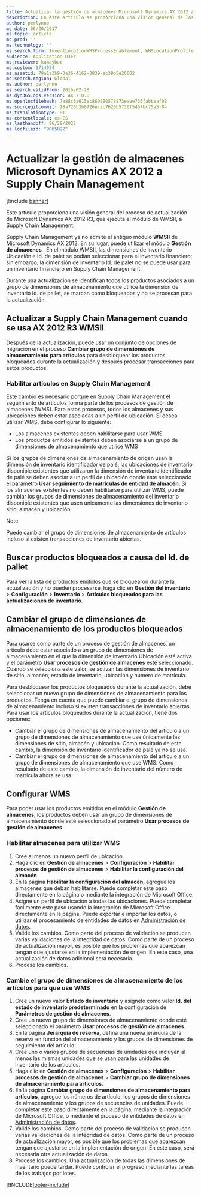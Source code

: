 ```yaml
---
title: Actualizar la gestión de almacenes Microsoft Dynamics AX 2012 a Supply Chain Management
description: En este artículo se proporciona una visión general de las opciones de la migración de la gestión de productos y almacenes.
author: perlynne
ms.date: 06/20/2017
ms.topic: article
ms.prod: ''
ms.technology: ''
ms.search.form: InventLocationWHSProcessEnablement, WHSLocationProfile, InventTableStorageDimensionGroupChange, InventUpdateBlockedItem, WHSParameters, WHSReservationHierarchy, WHSUOMSeqGroupTable
audience: Application User
ms.reviewer: kamaybac
ms.custom: 1714054
ms.assetid: 79a1a3b9-3a36-4162-8839-ec39b5e26602
ms.search.region: Global
ms.author: perlynne
ms.search.validFrom: 2016-02-28
ms.dyn365.ops.version: AX 7.0.0
ms.openlocfilehash: 7a88c5a615ec860890578873eaee736fabbeaf08
ms.sourcegitcommit: 28a726b3b0726ecac7620b5736f5457bc75a5f84
ms.translationtype: HT
ms.contentlocale: es-ES
ms.lasthandoff: 06/29/2022
ms.locfileid: "9065822"
---
```

# <a name="upgrade-warehouse-management-from-microsoft-dynamics-ax-2012-to-supply-chain-management"></a>Actualizar la gestión de almacenes Microsoft Dynamics AX 2012 a Supply Chain Management 


[!include [banner](../includes/banner.md)]

Este artículo proporciona una visión general del proceso de actualización de Microsoft Dynamics AX 2012 R3, que ejecuta el módulo de WMSII, a Supply Chain Management.

Supply Chain Management ya no admite el antiguo módulo **WMSII** de Microsoft Dynamics AX 2012. En su lugar, puede utilizar el módulo **Gestión de almacenes** . En el módulo WMSII, las dimensiones de inventario Ubicación e Id. de palet se podían seleccionar para el inventario financiero; sin embargo, la dimensión de inventario Id. de palet no se puede usar para un inventario financiero en Supply Chain Management.

Durante una actualización se identifican todos los productos asociados a un grupo de dimensiones de almacenamiento que utilice la dimensión de inventario Id. de pallet, se marcan como bloqueados y no se procesan para la actualización.

## <a name="upgrading-to-supply-chain-management-when-ax-2012-r3-wmsii-is-used"></a>Actualizar a Supply Chain Management cuando se usa AX 2012 R3 WMSII
Después de la actualización, puede usar un conjunto de opciones de migración en el proceso **Cambiar grupo de dimensiones de almacenamiento para artículos** para desbloquear los productos bloqueados durante la actualización y después procesar transacciones para estos productos.

### <a name="enabling-items-in-supply-chain-management"></a>Habilitar artículos en Supply Chain Management 
Este cambio es necesario porque en Supply Chain Management el seguimiento de artículos forma parte de los procesos de gestión de almacenes (WMS). Para estos procesos, todos los almacenes y sus ubicaciones deben estar asociadas a un perfil de ubicación. Si desea utilizar WMS, debe configurar lo siguiente:
-   Los almacenes existentes deben habilitarse para usar WMS 
-   Los productos emitidos existentes deben asociarse a un grupo de dimensiones de almacenamiento que utilice WMS 

Si los grupos de dimensiones de almacenamiento de origen usan la dimensión de inventario identificador de palé, las ubicaciones de inventario disponible existentes que utilizaron la dimensión de inventario identificador de palé se deben asociar a un perfil de ubicación donde esté seleccionado el parámetro **Usar seguimiento de matrículas de entidad de almacén**. Si los almacenes existentes no deben habilitarse para utilizar WMS, puede cambiar los grupos de dimensiones de almacenamiento del inventario disponible existentes que usen únicamente las dimensiones de inventario sitio, almacén y ubicación. 

> [!NOTE] 
>  Puede cambiar el grupo de dimensiones de almacenamiento de artículos incluso si existen transacciones de inventario abiertas.

## <a name="find-products-that-were-blocked-because-of-pallet-id"></a>Buscar productos bloqueados a causa del Id. de pallet
Para ver la lista de productos emitidos que se bloquearon durante la actualización y no pueden procesarse, haga clic en **Gestión del inventario** &gt; **Configuración** &gt; **Inventario** &gt; **Artículos bloqueados para las actualizaciones de inventario**.

## <a name="change-storage-dimension-group-for-blocked-products"></a>Cambiar el grupo de dimensiones de almacenamiento de los productos bloqueados 
 
Para usarse como parte de un proceso de gestión de almacenes, un artículo debe estar asociado a un grupo de dimensiones de almacenamiento en el que la dimensión de inventario Ubicación esté activa y el parámetro **Usar procesos de gestión de almacenes** esté seleccionado. Cuando se selecciona este valor, se activan las dimensiones de inventario de sitio, almacén, estado de inventario, ubicación y número de matrícula.

Para desbloquear los productos bloqueados durante la actualización, debe seleccionar un nuevo grupo de dimensiones de almacenamiento para los productos. Tenga en cuenta que puede cambiar el grupo de dimensiones de almacenamiento incluso si existen transacciones de inventario abiertas. Para usar los artículos bloqueados durante la actualización, tiene dos opciones:

-   Cambiar el grupo de dimensiones de almacenamiento del artículo a un grupo de dimensiones de almacenamiento que use únicamente las dimensiones de sitio, almacén y ubicación. Como resultado de este cambio, la dimensión de inventario identificador de palé ya no se usa.
-   Cambiar el grupo de dimensiones de almacenamiento del artículo a un grupo de dimensiones de almacenamiento que use WMS. Como resultado de este cambio, la dimensión de inventario del número de matrícula ahora se usa.

## <a name="configure-wms"></a>Configurar WMS
Para poder usar los productos emitidos en el módulo **Gestión de almacenes**, los productos deben usar un grupo de dimensiones de almacenamiento donde esté seleccionado el parámetro **Usar procesos de gestión de almacenes** .

### <a name="enable-warehouses-to-use-wms"></a>Habilitar almacenes para utilizar WMS

1.  Cree al menos un nuevo perfil de ubicación.
2.  Haga clic en **Gestión de almacenes** &gt; **Configuración** &gt; **Habilitar procesos de gestión de almacenes** &gt; **Habilitar la configuración del almacén**.
3.  En la página **Habilitar la configuración del almacén**, agregue los almacenes que deban habilitarse. Puede completar este paso directamente en la página o mediante la integración de Microsoft Office.
4.  Asigne un perfil de ubicación a todas las ubicaciones. Puede completar fácilmente este paso usando la integración de Microsoft Office directamente en la página. Puede exportar e importar los datos, o utilizar el procesamiento de entidades de datos en [Administración de datos](../../fin-ops-core/dev-itpro/data-entities/data-entities.md).
5.  Valide los cambios. Como parte del proceso de validación se producen varias validaciones de la integridad de datos. Como parte de un proceso de actualización mayor, es posible que los problemas que aparezcan tengan que ajustarse en la implementación de origen. En este caso, una actualización de datos adicional será necesaria.
6.  Procese los cambios.

### <a name="change-the-storage-dimension-group-for-items-so-that-it-uses-wms"></a>Cambie el grupo de dimensiones de almacenamiento de los artículos para que use WMS

1.  Cree un nuevo valor **Estado de inventario** y asígnelo como valor **Id. del estado de inventario predeterminado** en la configuración de **Parámetros de gestión de almacenes**.
2.  Cree un nuevo grupo de dimensiones de almacenamiento donde esté seleccionado el parámetro **Usar procesos de gestión de almacenes**.
3.  En la página **Jerarquía de reserva**, defina una nueva jerarquía de la reserva en función del almacenamiento y los grupos de dimensiones de seguimiento del artículo.
4.  Cree uno o varios grupos de secuencias de unidades que incluyen al menos las mismas unidades que se usan para las unidades de inventario de los artículos.
5.  Haga clic en **Gestión de almacenes** &gt; **Configuración** &gt; **Habilitar procesos de gestión de almacenes** &gt; **Cambiar grupo de dimensiones de almacenamiento para artículos**.
6.  En la página **Cambiar grupo de dimensiones de almacenamiento para artículos**, agregue los números de artículo, los grupos de dimensiones de almacenamiento y los grupos de secuencias de unidades. Puede completar este paso directamente en la página, mediante la integración de Microsoft Office, o mediante el proceso de entidades de datos en [Administración de datos](../../fin-ops-core/dev-itpro/data-entities/data-entities.md).
7.  Valide los cambios. Como parte del proceso de validación se producen varias validaciones de la integridad de datos. Como parte de un proceso de actualización mayor, es posible que los problemas que aparezcan tengan que ajustarse en la implementación de origen. En este caso, será necesaria otra actualización de datos.
8.  Procese los cambios. Una actualización de todas las dimensiones de inventario puede tardar. Puede controlar el progreso mediante las tareas de los trabajos por lotes.


[!INCLUDE[footer-include](../../includes/footer-banner.md)]